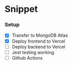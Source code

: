 # Snippet

### Setup

- [x] Transfer to MongoDB Atlas
- [x] Deploy frontend to Vercel
- [ ] Deploy backend to Vercel
- [ ] Jest testing working
- [ ] Github Actions

